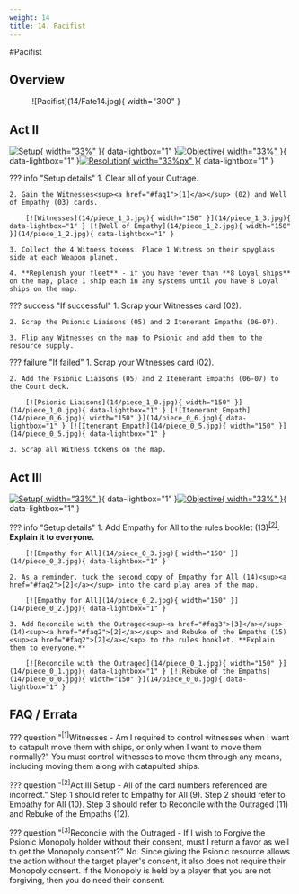 ```yaml
---
weight: 14
title: 14. Pacifist
---
```

#Pacifist
## Overview
<figure markdown="span">
![Pacifist](14/Fate14.jpg){ width="300" }
</figure>

## Act II

[![Setup](14/piece_1_4.jpg){ width="33%" }](14/piece_1_4.jpg){ data-lightbox="1" }[![Objective](14/back_1_4.jpg){ width="33%" }](14/back_1_4.jpg){ data-lightbox="1" }[![Resolution](14/piece_1_1.jpg){ width="33%px" }](14/piece_1_1.jpg){ data-lightbox="1" }

??? info "Setup details"
    1. Clear all of your Outrage.
    
    2. Gain the Witnesses<sup><a href="#faq1">[1]</a></sup> (02) and Well of Empathy (03) cards.
    
        [![Witnesses](14/piece_1_3.jpg){ width="150" }](14/piece_1_3.jpg){ data-lightbox="1" } [![Well of Empathy](14/piece_1_2.jpg){ width="150" }](14/piece_1_2.jpg){ data-lightbox="1" }
    
    3. Collect the 4 Witness tokens. Place 1 Witness on their spyglass side at each Weapon planet.
    
    4. **Replenish your fleet** - if you have fewer than **8 Loyal ships** on the map, place 1 ship each in any systems until you have 8 Loyal ships on the map.

??? success "If successful"
    1. Scrap your Witnesses card (02).
    
    2. Scrap the Psionic Liaisons (05) and 2 Itenerant Empaths (06-07).
    
    3. Flip any Witnesses on the map to Psionic and add them to the resource supply.

??? failure "If failed"
    1. Scrap your Witnesses card (02).
    
    2. Add the Psionic Liaisons (05) and 2 Itenerant Empaths (06-07) to the Court deck.
    
        [![Psionic Liaisons](14/piece_1_0.jpg){ width="150" }](14/piece_1_0.jpg){ data-lightbox="1" } [![Itenerant Empath](14/piece_0_6.jpg){ width="150" }](14/piece_0_6.jpg){ data-lightbox="1" } [![Itenerant Empath](14/piece_0_5.jpg){ width="150" }](14/piece_0_5.jpg){ data-lightbox="1" }
    
    3. Scrap all Witness tokens on the map.

## Act III

[![Setup](14/piece_0_4.jpg){ width="33%" }](14/piece_0_4.jpg){ data-lightbox="1" }[![Objective](14/back_0_4.jpg){ width="33%" }](14/back_0_4.jpg){ data-lightbox="1" }

??? info "Setup details"
    1. Add Empathy for All to the rules booklet (13)<sup><a href="#faq2">[2]</a></sup>. **Explain it to everyone.**
    
        [![Empathy for All](14/piece_0_3.jpg){ width="150" }](14/piece_0_3.jpg){ data-lightbox="1" }
    
    2. As a reminder, tuck the second copy of Empathy for All (14)<sup><a href="#faq2">[2]</a></sup> into the card play area of the map.
    
        [![Empathy for All](14/piece_0_2.jpg){ width="150" }](14/piece_0_2.jpg){ data-lightbox="1" }

    3. Add Reconcile with the Outraged<sup><a href="#faq3">[3]</a></sup> (14)<sup><a href="#faq2">[2]</a></sup> and Rebuke of the Empaths (15)<sup><a href="#faq2">[2]</a></sup> to the rules booklet. **Explain them to everyone.**

        [![Reconcile with the Outraged](14/piece_0_1.jpg){ width="150" }](14/piece_0_1.jpg){ data-lightbox="1" } [![Rebuke of the Empaths](14/piece_0_0.jpg){ width="150" }](14/piece_0_0.jpg){ data-lightbox="1" }

## FAQ / Errata

??? question "<sup>[1]</sup>Witnesses - Am I required to control witnesses when I want to catapult move them with ships, or only when I want to move them normally?"
    <a id="faq1"></a>You must control witnesses to move them through any means, including moving them along with catapulted ships.

??? question "<sup>[2]</sup>Act III Setup - All of the card numbers referenced are incorrect."
    <a id="faq2"></a>Step 1 should refer to Empathy for All (9). Step 2 should refer to Empathy for All (10). Step 3 should refer to Reconcile with the Outraged (11) and Rebuke of the Empaths (12).

??? question "<sup>[3]</sup>Reconcile with the Outraged - If I wish to Forgive the Psionic Monopoly holder without their consent, must I return a favor as well to get the Monopoly consent?"
    <a id="faq3"></a>No. Since giving the Psionic resource allows the action without the target player's consent, it also does not require their Monopoly consent. If the Monopoly is held by a player that you are not forgiving, then you do need their consent.